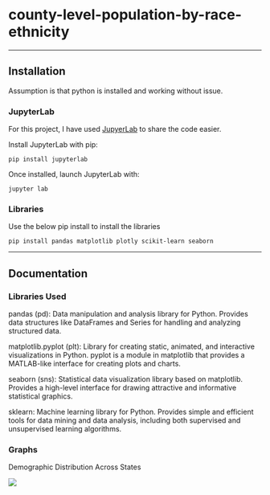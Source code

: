 # county-level-population-by-race-ethnicity
---
## Installation
Assumption is that python is installed and working without issue.
### JupyterLab
For this project, I have used [JupyerLab](https://jupyter.org/install) to share the code easier.

Install JupyterLab with pip:

```pip install jupyterlab```

Once installed, launch JupyterLab with:

```jupyter lab```

### Libraries
Use the below pip install to install the libraries

```pip install pandas matplotlib plotly scikit-learn seaborn```

---

## Documentation

### Libraries Used

pandas (pd):
Data manipulation and analysis library for Python.
Provides data structures like DataFrames and Series for handling and analyzing structured data.

matplotlib.pyplot (plt):
Library for creating static, animated, and interactive visualizations in Python.
pyplot is a module in matplotlib that provides a MATLAB-like interface for creating plots and charts.

seaborn (sns):
Statistical data visualization library based on matplotlib.
Provides a high-level interface for drawing attractive and informative statistical graphics.

sklearn:
Machine learning library for Python.
Provides simple and efficient tools for data mining and data analysis, including both supervised and unsupervised learning algorithms.

### Graphs

Demographic Distribution Across States


![](demographic-distribution-across-states.png)


